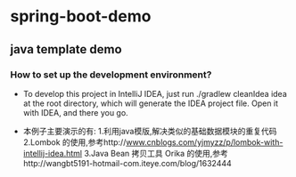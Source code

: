# spring-boot-demo

## java template demo

### How to set up the development environment?

- To develop this project in IntelliJ IDEA, just run ./gradlew cleanIdea idea at the root directory, which will generate the IDEA project file. Open it with IDEA, and there you go.

- 本例子主要演示的有:
1.利用java模版,解决类似的基础数据模块的重复代码
2.Lombok 的使用,参考http://www.cnblogs.com/yjmyzz/p/lombok-with-intellij-idea.html
3.Java Bean 拷贝工具 Orika 的使用,参考http://wangbt5191-hotmail-com.iteye.com/blog/1632444
